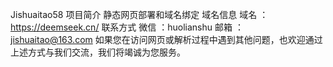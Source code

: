 Jishuaitao58 项目简介
静态网页部署和域名绑定
域名信息
域名 ：https://deemseek.cn/
联系方式
微信 ：huolianshu
邮箱 ：jishuaitao@163.com
如果您在访问网页或解析过程中遇到其他问题，也欢迎通过上述方式与我们交流，我们将竭诚为您服务。
